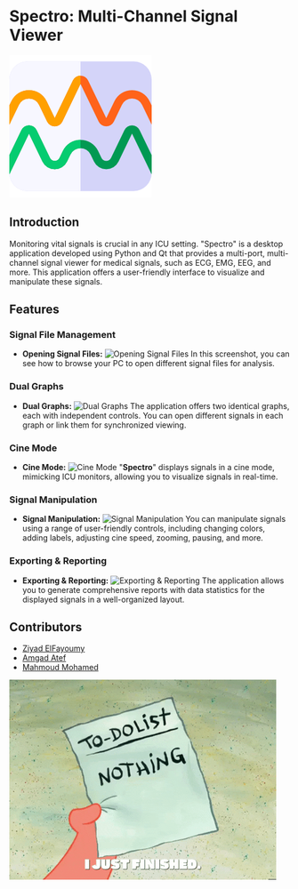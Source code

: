 # Spectro: Multi-Channel Signal Viewer
![Logo](assets/logo.png)

## Introduction

Monitoring vital signals is crucial in any ICU setting. "Spectro" is a desktop application developed using Python and Qt that provides a multi-port, multi-channel signal viewer for medical signals, such as ECG, EMG, EEG, and more. This application offers a user-friendly interface to visualize and manipulate these signals.

## Features

### Signal File Management

- **Opening Signal Files:**
  ![Opening Signal Files](/path/to/opening_signal_files_screenshot.png)
  In this screenshot, you can see how to browse your PC to open different signal files for analysis.

### Dual Graphs

- **Dual Graphs:**
  ![Dual Graphs](ShowingAplicationScreen.png)
  The application offers two identical graphs, each with independent controls. You can open different signals in each graph or link them for synchronized viewing.

### Cine Mode

- **Cine Mode:**
  ![Cine Mode](/path/to/cine_mode_screenshot.png)
  "**Spectro**" displays signals in a cine mode, mimicking ICU monitors, allowing you to visualize signals in real-time.

### Signal Manipulation

- **Signal Manipulation:**
  ![Signal Manipulation](/path/to/signal_manipulation_screenshot.png)
  You can manipulate signals using a range of user-friendly controls, including changing colors, adding labels, adjusting cine speed, zooming, pausing, and more.

### Exporting & Reporting

- **Exporting & Reporting:**
  ![Exporting & Reporting](/path/to/exporting_and_reporting_screenshot.png)
  The application allows you to generate comprehensive reports with data statistics for the displayed signals in a well-organized layout.

## Contributors

- [Ziyad ElFayoumy](https://github.com/Zoz-HF)
- [Amgad Atef](https://github.com/amg-eng)
- [Mahmoud Mohamed](https://github.com/Mahmoudm007)

![GIF](giphy.gif)
